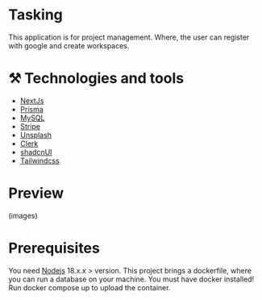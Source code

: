 # Tasking

This application is for project management. Where, the user can register with google and create workspaces.

# ⚒ Technologies and tools

- [NextJs](https://nextjs.org/)
- [Prisma](https://www.prisma.io/)
- [MySQL](https://www.mysql.com/)
- [Stripe](https://stripe.com)
- [Unsplash](https://unsplash.com/pt-br)
- [Clerk](https://clerk.com/)
- [shadcnUI](https://ui.shadcn.com/)
- [Tailwindcss](https://tailwindcss.com/)

# Preview
 (images)

# Prerequisites

You need [Nodejs](https://nodejs.org/en) 18.x.x > version. This project brings a dockerfile, where you can run a database on your machine. You must have docker installed! Run docker compose up to upload the container.


